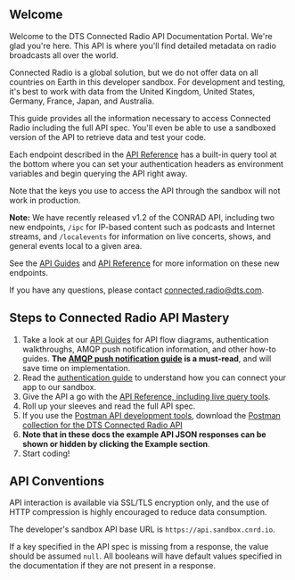 ## Welcome
Welcome to the DTS Connected Radio API Documentation Portal. We're glad you're here. This API is where you'll find detailed metadata on radio broadcasts all over the world.

Connected Radio is a global solution, but we do not offer data on all countries on Earth in this developer sandbox. For development and testing, it's best to work with data from the United Kingdom, United States, Germany, France, Japan, and Australia.

This guide provides all the information necessary to access Connected Radio including the full API spec. You'll even be able to use a sandboxed version of the API to retrieve data and test your code.

Each endpoint described in the [API Reference](/api-reference) has a built-in query tool at the bottom where you can set your authentication headers as environment variables and begin querying the API right away. 

Note that the keys you use to access the API through the sandbox will not work in production.

**Note:** We have recently released v1.2 of the CONRAD API, including two new endpoints, `/ipc` for IP-based content such as podcasts and Internet streams, and `/localevents` for information on live concerts, shows, and general events local to a given area.


See the [API Guides](/guides) and [API Reference](/api-reference) for more information on these new endpoints.

If you have any questions, please contact [connected.radio@dts.com](mailto:connected.radio@dts.com).

## Steps to Connected Radio API Mastery

1. Take a look at our [API Guides](/guides) for API flow diagrams, authentication walkthroughs, AMQP push notification information, and other how-to guides. **The [AMQP push notification guide](/guides/amqp-push-notifications-guide) is a must-read**, and will save time on implementation.
2. Read the [authentication guide](#authentication) to understand how you can connect your app to our sandbox.
3. Give the API a go with the [API Reference, including live query tools](/api-reference).
4. Roll up your sleeves and read the full API spec.
5. If you use the [Postman API development tools](https://www.getpostman.com/), download the [Postman collection for the DTS Connected Radio API](https://s.cnrd.io/other/DTS_Connected_Radio_API.postman_collection-1.1.3.zip)
6. **Note that in these docs the example API JSON responses can be shown or hidden by clicking the Example section**.
7. Start coding!

## API Conventions

API interaction is available via SSL/TLS encryption only, and the use of HTTP compression is highly encouraged to reduce data consumption. 

The developer's sandbox API base URL is `https://api.sandbox.cnrd.io`.

If a key specified in the API spec is missing from a response, the value should be assumed `null`. All booleans will have default values specified in the documentation if they are not present in a response.

